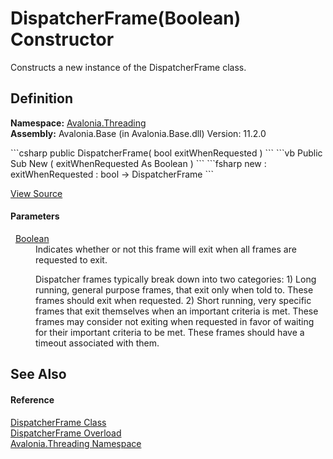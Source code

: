 # DispatcherFrame(Boolean) Constructor


Constructs a new instance of the DispatcherFrame class.



## Definition
**Namespace:** <a href="N_Avalonia_Threading">Avalonia.Threading</a>  
**Assembly:** Avalonia.Base (in Avalonia.Base.dll) Version: 11.2.0

<Tabs groupId="api-code-preview">
<TabItem value="csharp" label="C#">
```csharp
public DispatcherFrame(
	bool exitWhenRequested
)
```
</TabItem>
<TabItem value="vb" label="VB">
```vb
Public Sub New ( 
	exitWhenRequested As Boolean
)
```
</TabItem>
<TabItem value="fsharp" label="F#">
```fsharp
new : 
        exitWhenRequested : bool -> DispatcherFrame
```
</TabItem>
</Tabs>



<a href="https://github.com/AvaloniaUI/Avalonia/tree/master/src/Avalonia.Base/Threading/DispatcherFrame.cs#L41" title="View the source code">View Source</a>



#### Parameters
<dl><dt>  <a href="https://learn.microsoft.com/dotnet/api/system.boolean" target="_blank" rel="noopener noreferrer">Boolean</a></dt><dd>Indicates whether or not this frame will exit when all frames are requested to exit. <p /> Dispatcher frames typically break down into two categories: 1) Long running, general purpose frames, that exit only when told to. These frames should exit when requested. 2) Short running, very specific frames that exit themselves when an important criteria is met. These frames may consider not exiting when requested in favor of waiting for their important criteria to be met. These frames should have a timeout associated with them.</dd></dl>

## See Also


#### Reference
<a href="T_Avalonia_Threading_DispatcherFrame">DispatcherFrame Class</a>  
<a href="Overload_Avalonia_Threading_DispatcherFrame__ctor">DispatcherFrame Overload</a>  
<a href="N_Avalonia_Threading">Avalonia.Threading Namespace</a>  

